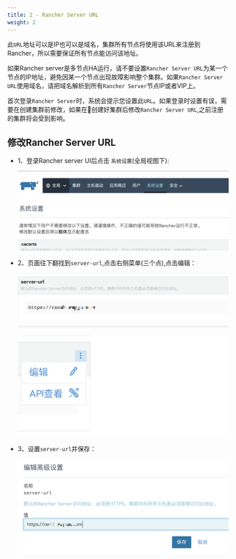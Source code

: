 ```yaml
---
title: 2 - Rancher Server URL
weight: 2
---
```


此`URL`地址可以是IP也可以是域名，集群所有节点将使用该URL来注册到Rancher，所以需要保证所有节点能访问该地址。

如果Rancher server是多节点HA运行，请不要设置`Rancher Server URL`为某一个节点的IP地址，避免因某一个节点出现故障影响整个集群。如果`Rancher Server URL`使用域名，请把域名解析到所有`Rancher Server`节点IP或者VIP上。

首次登录`Rancher Server`时，系统会提示您设置此`URL`。如果登录时设置有误，需要在创建集群前修改，如果在创建好集群后修改`Rancher Server URL`,之前注册的集群将会受到影响。

## 修改Rancher Server URL

- 1、登录Rancher server UI后点击 `系统设置`(全局视图下):

  ![image-20180818175517248](_index.assets/image-20180818175517248.png)

- 2、页面往下翻找到`server-url`,点击右侧菜单(三个点),点击编辑：

  ![image-20180818175551680](_index.assets/image-20180818175551680.png)

  ![image-20180818175707892](_index.assets/image-20180818175707892.png)

- 3、设置`server-url`并保存：

  ![image-20180818175740038](_index.assets/image-20180818175740038.png)
